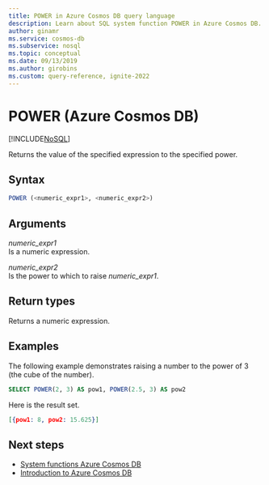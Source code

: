 ```yaml
---
title: POWER in Azure Cosmos DB query language
description: Learn about SQL system function POWER in Azure Cosmos DB.
author: ginamr
ms.service: cosmos-db
ms.subservice: nosql
ms.topic: conceptual
ms.date: 09/13/2019
ms.author: girobins
ms.custom: query-reference, ignite-2022
---
```

# POWER (Azure Cosmos DB)
[!INCLUDE[NoSQL](../../includes/appliesto-nosql.md)]

 Returns the value of the specified expression to the specified power.  
  
## Syntax
  
```sql
POWER (<numeric_expr1>, <numeric_expr2>)  
```  
  
## Arguments
  
*numeric_expr1*  
   Is a numeric expression.  
  
*numeric_expr2*  
   Is the power to which to raise *numeric_expr1*.  
  
## Return types
  
  Returns a numeric expression.  
  
## Examples
  
  The following example demonstrates raising a number to the power of 3 (the cube of the number).  
  
```sql
SELECT POWER(2, 3) AS pow1, POWER(2.5, 3) AS pow2  
```  
  
 Here is the result set.  
  
```json
[{pow1: 8, pow2: 15.625}]  
```  

## Next steps

- [System functions Azure Cosmos DB](system-functions.yml)
- [Introduction to Azure Cosmos DB](../../introduction.md)
